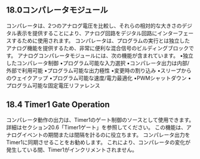 ## 18.0コンパレータモジュール

コンパレータは、2つのアナログ電圧を比較し、それらの相対的な大きさのデジタル表示を提供することにより、アナログ回路をデジタル回路にインターフェースするために使用されます。
 コンパレータは、プログラムの実行とは独立したアナログ機能を提供するため、非常に便利な混合信号のビルディングブロックです。
 アナログコンパレータモジュールには、次の機能が含まれています。
•独立したコンパレータ制御
•プログラム可能な入力選択
•コンパレータ出力は内部/外部で利用可能
•プログラム可能な出力極性
•変更時の割り込み
•スリープからのウェイクアップ
•プログラム可能な速度/電力最適化
•PWMシャットダウン
•プログラム可能な固定電圧リファレンス

## 18.4 Timer1 Gate Operation
コンパレータ動作の出力は、Timer1のゲート制御のソースとして使用できます。
 詳細はセクション20.6「Timer1ゲート」を参照してください。
 この機能は、アナログイベントの期間または間隔を計るのに役立ちます。
 コンパレータ出力をTimer1に同期させることをお勧めします。
 これにより、コンパレータの変化が発生している間、Timer1がインクリメントされません。